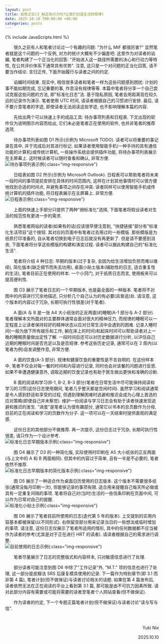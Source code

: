 ```yaml
---
layout: post
title: 如常之日(3_缺乏执行力吗?让我们创造生活的规律)
date: 2025-10-10 T00:00:00 +00:00
categories: posts
---
```


{% include JavaScripts.html %}

&emsp;&emsp;很久之前有人和笔者讨论过一个有趣的问题: "为什么 MtF 都很厉害?" 显然笔者就是这个问题的一个反例, 对方的统计大概有不少偏差吧. 这里作为对读者的谄媚, 笔者构建了一个正当化的回答: "开始进入这一路径所需要的决心和行动力等特性, 在公共评价体系下通常具有优势". 注意, 这只是一个对问题的正当化回答, 请不要当作结论. 言归正传, 下面开始履行与读者之间的约定.  

&emsp;&emsp;谄媚时间结束. 现实中, 相信很多读者和笔者一样为这些问题感到困扰: 计划的事不能如期完成, 忘记重要的事, 作息没有规律等等. 本篇中笔者将分享一个自己尝试克服这些问题的方法, 即"标准化日志"法. 基于隐私原因, 笔者会用距离现在较久远的记录作为演示. 笔者使用 UTC 时间, 请读者根据自己的习惯进行安排. 最后, 请不要介意笔者的字迹, 即使读者无法阅读这些字迹, 也不影响理解本篇的内容.  

&emsp;&emsp;先给出两个可以快速上手的成品工具: 待办事项列表和日程表. 下文出现的软件仅为说明图示内容而给出, 它们未必是笔者正在使用的软件, 也并非笔者的推荐选项.  

&emsp;&emsp;待办事项列表如图 D1 所示(示例为 Microsoft TODO). 读者可以将重要的事记录在其中, 并于完成后对其进行标记. 如果读者使用智能手机(一种手持的具有通信功能的计算机)或传统计算机, 一些操作系统会提供插件功能, 将待办事项列表展示在主屏幕上. 这时候读者可以随时查看和确认, 非常方便.  
![待办事项列表示例](/include/Blog/normalDays/3/3.1.jpg){:class="img-responsive"}  

&emsp;&emsp;日程表如图 D2 所示(示例为 Microsoft Outlook). 日程表可以帮助笔者将未来一段时间的事项提前安排在具体的时间范围内, 这样在计划其他事情时可以很方便地找到合适的时间点, 并避免事项之间存在冲突. 读者同样可以使用智能手机或传统计算机的插件功能, 将日程表展示在主屏幕上. 非常方便.  
![日程表示例](/include/Blog/normalDays/3/3.2.jpg){:class="img-responsive"}  

&emsp;&emsp;上面的快速上手部分只提供了两种"弱标准化"选择, 下面笔者将假设读者对生活的规范性有更进一步的需求.  

&emsp;&emsp;熟悉笔者网站的读者(如果有的话)应该很早便注意到, "快捷链接"部分有"标准化生活项目"这个按钮. 其对应的页面中有笔者过去用过的一些模版. 那些模版是为纸质打印准备的, 自从笔者切换到电子日志后就没有再更新了. 但是请不要感到沮丧, 下面笔者将分享这些模版的构建和演变过程. 读者可以据此构建自己的"标准化生活".  

&emsp;&emsp;笔者将介绍 4 种日志: 早期的版本(过于复杂, 会因为给生活增加负担而难以维续), 简化版本(缺乏细节而失去功用), 桌面小贴士版本(辅助性的日志, 适合重复性的生活), 笔者目前正在使用的样本. 一个小窍门, 对于纸质日志而言, 使用板夹可以提高便利性.  

&emsp;&emsp;图 D3 展示了笔者日志的一个早期版本, 也是最全面的一种版本. 笔者将不对图中的内容进行冗余地描述, 只分析几个自己认为的有必要(且普适)处. 请注意, 这个版本的内容过于冗杂, 长期可执行性很差(对于笔者).  

&emsp;&emsp;A 面(A 与 B 是一张 A4 大小纸张的正反两面)的睡眠(A-1 部分与 A-2 部分). 笔者理解本文所面对的主要群体通常会面对很大的精神压力, 而规律的睡眠可以一定程度上让读者保持较好的精神状态以应对日常生活中会遇到的困难. 记录入睡时间(一般为放下所有娱乐和工作, 躺在床上的时间)和起床时间可以帮助读者对上一晚的睡眠质量做出定性了解. 一段时间后还可以对历史数据进行分析, 以评估自己近期的睡眠时间是否充足以及是否规律. 参考这些历史记录, 通常可以在 2 周内(以笔者为例)自发调整作息, 非常方便.  

&emsp;&emsp;A 面的饮食(A-3 部分). 规律和健康饮食的重要性是不言自明的. 在这份样本中, 笔者不仅会对每一餐的时间和内容进行记录, 同时也会对该餐的问题进行反思. 如果不幸遭遇健康意外, 调取近期的饮食记录也有助于医生做出更快和准确的诊断.  

&emsp;&emsp;B 面的阅读和学习(B-1, B-2, B-3 部分)笔者在日常生活中尽可能保持阅读和学习的习惯(这份日志使用期间, 笔者几乎整天都是空闲时间). 虽然学习和阅读通常是令人感到舒适和享受的过程, 但遇到理解困难时逃避和推迟会成为心理上首选的应对策略(即使自己并未察觉). 维护一份阅读与学习日志会有助于读者快速发现逃避和推迟的发生. "进度"是笔者认为很有趣部分, 通常它以书本的总页数作为分母, 目前的正在阅读和学习的页数作为分子. 这一项可以在一天结束时提供直观的满足感.  

&emsp;&emsp;这份日志的其他部分不做推荐. 再一次提示, 这份日志过于冗杂, 长期可执行性很差, 请只作为一个设计参考.  
![标准化日志早期版本示例](/include/Blog/normalDays/3/3.3.jpg){:class="img-responsive"}  

&emsp;&emsp;图 D4 展示了 D3 的一种简化版, 实际使用时印刷在 A5 大小纸张的正反两面(与上文中的 A 和 B 两面相同). 但其中的内容过于简单, 且有一半是不必要的, 笔者依然不推荐.  
![标准化日志早期版本的简化版本示例](/include/Blog/normalDays/3/3.4.jpg){:class="img-responsive"}  

&emsp;&emsp;图 D5 展示了一种适合作为桌面日历使用的日志版本. 这个版本不需要很多纸张(通常没每月印刷一次), 但能够记录的事项有限. 适合用来提醒自己每天所必做或具有一定重复间隔的事项. 笔者将自己对(当时)生活的一些信条印刷在页面中间, 可以作为日常对自己的提醒.  
![标准化小贴士示例](/include/Blog/normalDays/3/3.5.jpg){:class="img-responsive"}  

&emsp;&emsp;图 D6 展示了笔者目前所使用的日志(迭代第 5 年的版本). 上文提到的实用内容基本都被保留(以不同形式). 右侧留空部分用来记录当日的一些想法或临时增加的事项. 请注意, 这份日志仅展示了笔者所适用的情形, 其中的任何数据都不应当被作为读者的参考(尤其是对于正在进行 HRT 的读者). 请读者根据自己的需求进行调整.  
![目前使用的日志示例](/include/Blog/normalDays/3/3.6.jpg){:class="img-responsive"}  

&emsp;&emsp;笔者尽量展示了日志的完整版式和内容样本, 只对敏感信息进行了处理.  

&emsp;&emsp;部分读者可能注意到图 D6 中除了"工作记录"外, "M.T." 项的信息也进行了处理, 这一部分是皮瓣法 SRS 后康复模具使用的记录. 下一篇作为特别章节(即 3.1 而非第 4 篇), 笔者计划(但不做保证)与读者讨论相关的话题. 如果在第 4 篇发布后, 读者依然无法在正在阅读的平台上看到第 3.1 篇, 那可能是由不可抗力因素所致. 请对此部分内容有需要或可能将需要的读者至笔者个人网站查看(但不做保证).  

&emsp;&emsp;作为读者的约定, 下一个专题正篇笔者计划(但不做保证)与读者讨论"读与写与信".  

&emsp;&emsp;  
<p align="right">Yuki Nix</p>
<p align="right">2025.10.10</p>
